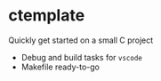 # ctemplate
Quickly get started on a small C project
* Debug and build tasks for `vscode`
* Makefile ready-to-go